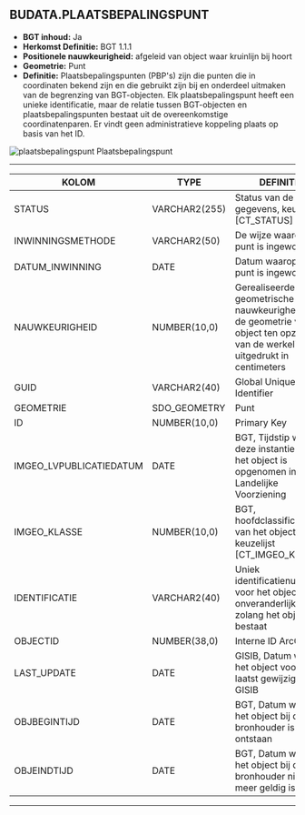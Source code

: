 ﻿## BUDATA.PLAATSBEPALINGSPUNT


* __BGT inhoud:__ Ja
* __Herkomst Definitie:__ BGT 1.1.1
* __Positionele nauwkeurigheid:__ afgeleid van object waar kruinlijn bij hoort
* __Geometrie:__ Punt
* __Definitie:__ Plaatsbepalingspunten (PBP's) zijn die punten die in coordinaten bekend zijn en die gebruikt zijn bij en onderdeel uitmaken van de begrenzing van BGT-objecten.
Elk plaatsbepalingspunt heeft een unieke identificatie, maar de relatie tussen BGT-objecten en plaatsbepalingspunten bestaat uit de overeenkomstige coordinatenparen.
Er vindt geen administratieve koppeling plaats op basis van het ID. 

![plaatsbepalingspunt](objectbladen\1_Algemeen\plaatsbepalingspunt.png)
Plaatsbepalingspunt

***

|KOLOM                               |TYPE              |DEFINITIE|
|------                              |----              |-----    |
|STATUS                              |VARCHAR2(255)     |Status van de gegevens, keuzelijst [CT_STATUS]|
|INWINNINGSMETHODE                   |VARCHAR2(50)      |De wijze waarop het punt is ingewonnen|
|DATUM_INWINNING                     |DATE              |Datum waarop het punt is ingewonnen|
|NAUWKEURIGHEID                      |NUMBER(10,0)      |Gerealiseerde geometrische nauwkeurigheid van de geometrie van het object ten opzichte van de werkelijkheid, uitgedrukt in centimeters|
|GUID                                |VARCHAR2(40)      |Global Unique Identifier|
|GEOMETRIE                           |SDO_GEOMETRY      |Punt|
|ID                                  |NUMBER(10,0)      |Primary Key|
|IMGEO_LVPUBLICATIEDATUM             |DATE              |BGT, Tijdstip waarop deze instantie van het object is opgenomen in de Landelijke Voorziening|
|IMGEO_KLASSE                        |NUMBER(10,0)      |BGT, hoofdclassificatie van het object, keuzelijst [CT_IMGEO_KLASSE]|
|IDENTIFICATIE                       |VARCHAR2(40)      |Uniek identificatienummer voor het object dat onveranderlijk is zolang het object bestaat|
|OBJECTID                            |NUMBER(38,0)      |Interne ID ArcGIS|
|LAST_UPDATE                         |DATE              |GISIB, Datum waarop het object voor het laatst gewijzigd is in GISIB|
|OBJBEGINTIJD                        |DATE              |BGT, Datum waarop het object bij de bronhouder is ontstaan|
|OBJEINDTIJD                         |DATE              |BGT, Datum waarop het object bij de bronhouder niet meer geldig is|

***

